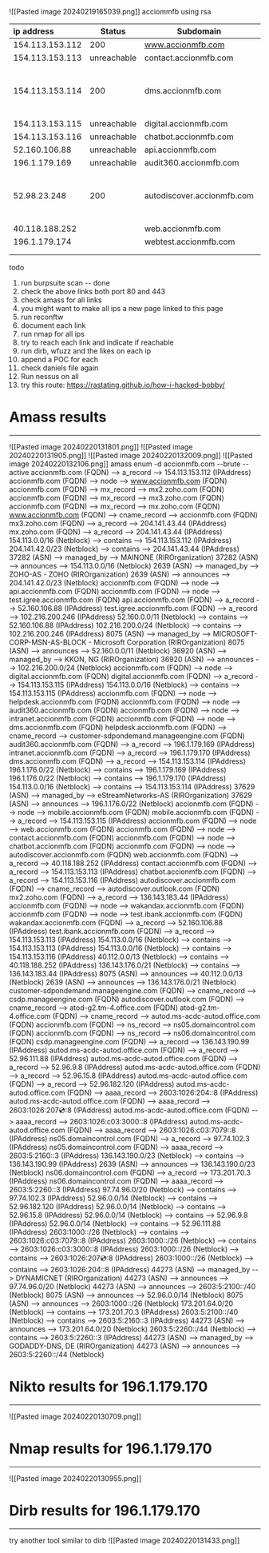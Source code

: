 ![[Pasted image 20240219165039.png]]
acciommfb using rsa

| ip address | Status | Subdomain | Extras |
| :--- | ---- | ---- | ---- |
| 154.113.153.112 | 200 | www.accionmfb.com |  |
| 154.113.153.113 | unreachable | contact.accionmfb.com |  |
| 154.113.153.114 | 200 | dms.accionmfb.com | Glassfish Server Open Source Edition. v5.1.0 (Outdated - 7.0.12) |
| 154.113.153.115 | unreachable | digital.accionmfb.com |  |
| 154.113.153.116 | unreachable | chatbot.accionmfb.com |  |
| 52.160.106.88 | unreachable | api.accionmfb.com |  |
| 196.1.179.169 | unreachable | audit360.accionmfb.com |  |
| 52.98.23.248 | 200 | autodiscover.accionmfb.com | autod.ms-acdc-autod.office.com (Outlook login page) |
| 40.118.188.252 |  | web.accionmfb.com |  |
| 196.1.179.174 |  | webtest.accionmfb.com |  |
|  |  |  |  |
|  |  |  |  |
todo 
1. run burpsuite scan -- done
2. check the above links both port 80 and 443
3. check amass for all links
4. you might want to make all ips a new page linked to this page
5. run reconftw
6. document each link
7. run nmap for all ips
8. try to reach each link and indicate if reachable
9. run dirb, wfuzz and the likes on each ip
10. append a POC for each
11. check daniels file again
12. Run nessus on all 
13. try this route: https://rastating.github.io/how-i-hacked-bobby/


# Amass results
---
![[Pasted image 20240220131801.png]]
![[Pasted image 20240220131905.png]]
![[Pasted image 20240220132009.png]]
![[Pasted image 20240220132106.png]]
amass enum -d accionmfb.com --brute --active
accionmfb.com (FQDN) --> a_record --> 154.113.153.112 (IPAddress)
accionmfb.com (FQDN) --> node --> www.accionmfb.com (FQDN)
accionmfb.com (FQDN) --> mx_record --> mx2.zoho.com (FQDN)
accionmfb.com (FQDN) --> mx_record --> mx3.zoho.com (FQDN)
accionmfb.com (FQDN) --> mx_record --> mx.zoho.com (FQDN)
www.accionmfb.com (FQDN) --> cname_record --> accionmfb.com (FQDN)
mx3.zoho.com (FQDN) --> a_record --> 204.141.43.44 (IPAddress)
mx.zoho.com (FQDN) --> a_record --> 204.141.43.44 (IPAddress)
154.113.0.0/16 (Netblock) --> contains --> 154.113.153.112 (IPAddress)
204.141.42.0/23 (Netblock) --> contains --> 204.141.43.44 (IPAddress)
37282 (ASN) --> managed_by --> MAINONE (RIROrganization)
37282 (ASN) --> announces --> 154.113.0.0/16 (Netblock)
2639 (ASN) --> managed_by --> ZOHO-AS - ZOHO (RIROrganization)
2639 (ASN) --> announces --> 204.141.42.0/23 (Netblock)
accionmfb.com (FQDN) --> node --> api.accionmfb.com (FQDN)
accionmfb.com (FQDN) --> node --> test.igree.accionmfb.com (FQDN)
api.accionmfb.com (FQDN) --> a_record --> 52.160.106.88 (IPAddress)
test.igree.accionmfb.com (FQDN) --> a_record --> 102.216.200.246 (IPAddress)
52.160.0.0/11 (Netblock) --> contains --> 52.160.106.88 (IPAddress)
102.216.200.0/24 (Netblock) --> contains --> 102.216.200.246 (IPAddress)
8075 (ASN) --> managed_by --> MICROSOFT-CORP-MSN-AS-BLOCK - Microsoft Corporation (RIROrganization)
8075 (ASN) --> announces --> 52.160.0.0/11 (Netblock)
36920 (ASN) --> managed_by --> KKON, NG (RIROrganization)
36920 (ASN) --> announces --> 102.216.200.0/24 (Netblock)
accionmfb.com (FQDN) --> node --> digital.accionmfb.com (FQDN)
digital.accionmfb.com (FQDN) --> a_record --> 154.113.153.115 (IPAddress)
154.113.0.0/16 (Netblock) --> contains --> 154.113.153.115 (IPAddress)
accionmfb.com (FQDN) --> node --> helpdesk.accionmfb.com (FQDN)
accionmfb.com (FQDN) --> node --> audit360.accionmfb.com (FQDN)
accionmfb.com (FQDN) --> node --> intranet.accionmfb.com (FQDN)
accionmfb.com (FQDN) --> node --> dms.accionmfb.com (FQDN)
helpdesk.accionmfb.com (FQDN) --> cname_record --> customer-sdpondemand.manageengine.com (FQDN)
audit360.accionmfb.com (FQDN) --> a_record --> 196.1.179.169 (IPAddress)
intranet.accionmfb.com (FQDN) --> a_record --> 196.1.179.170 (IPAddress)
dms.accionmfb.com (FQDN) --> a_record --> 154.113.153.114 (IPAddress)
196.1.176.0/22 (Netblock) --> contains --> 196.1.179.169 (IPAddress)
196.1.176.0/22 (Netblock) --> contains --> 196.1.179.170 (IPAddress)
154.113.0.0/16 (Netblock) --> contains --> 154.113.153.114 (IPAddress)
37629 (ASN) --> managed_by --> eStreamNetworks-AS (RIROrganization)
37629 (ASN) --> announces --> 196.1.176.0/22 (Netblock)
accionmfb.com (FQDN) --> node --> mobile.accionmfb.com (FQDN)
mobile.accionmfb.com (FQDN) --> a_record --> 154.113.153.115 (IPAddress)
accionmfb.com (FQDN) --> node --> web.accionmfb.com (FQDN)
accionmfb.com (FQDN) --> node --> contact.accionmfb.com (FQDN)
accionmfb.com (FQDN) --> node --> chatbot.accionmfb.com (FQDN)
accionmfb.com (FQDN) --> node --> autodiscover.accionmfb.com (FQDN)
web.accionmfb.com (FQDN) --> a_record --> 40.118.188.252 (IPAddress)
contact.accionmfb.com (FQDN) --> a_record --> 154.113.153.113 (IPAddress)
chatbot.accionmfb.com (FQDN) --> a_record --> 154.113.153.116 (IPAddress)
autodiscover.accionmfb.com (FQDN) --> cname_record --> autodiscover.outlook.com (FQDN)
mx2.zoho.com (FQDN) --> a_record --> 136.143.183.44 (IPAddress)
accionmfb.com (FQDN) --> node --> wakandax.accionmfb.com (FQDN)
accionmfb.com (FQDN) --> node --> test.ibank.accionmfb.com (FQDN)
wakandax.accionmfb.com (FQDN) --> a_record --> 52.160.106.88 (IPAddress)
test.ibank.accionmfb.com (FQDN) --> a_record --> 154.113.153.113 (IPAddress)
154.113.0.0/16 (Netblock) --> contains --> 154.113.153.113 (IPAddress)
154.113.0.0/16 (Netblock) --> contains --> 154.113.153.116 (IPAddress)
40.112.0.0/13 (Netblock) --> contains --> 40.118.188.252 (IPAddress)
136.143.176.0/21 (Netblock) --> contains --> 136.143.183.44 (IPAddress)
8075 (ASN) --> announces --> 40.112.0.0/13 (Netblock)
2639 (ASN) --> announces --> 136.143.176.0/21 (Netblock)
customer-sdpondemand.manageengine.com (FQDN) --> cname_record --> csdp.manageengine.com (FQDN)
autodiscover.outlook.com (FQDN) --> cname_record --> atod-g2.tm-4.office.com (FQDN)
atod-g2.tm-4.office.com (FQDN) --> cname_record --> autod.ms-acdc-autod.office.com (FQDN)
accionmfb.com (FQDN) --> ns_record --> ns05.domaincontrol.com (FQDN)
accionmfb.com (FQDN) --> ns_record --> ns06.domaincontrol.com (FQDN)
csdp.manageengine.com (FQDN) --> a_record --> 136.143.190.99 (IPAddress)
autod.ms-acdc-autod.office.com (FQDN) --> a_record --> 52.96.111.88 (IPAddress)
autod.ms-acdc-autod.office.com (FQDN) --> a_record --> 52.96.9.8 (IPAddress)
autod.ms-acdc-autod.office.com (FQDN) --> a_record --> 52.96.15.8 (IPAddress)
autod.ms-acdc-autod.office.com (FQDN) --> a_record --> 52.96.182.120 (IPAddress)
autod.ms-acdc-autod.office.com (FQDN) --> aaaa_record --> 2603:1026:204::8 (IPAddress)
autod.ms-acdc-autod.office.com (FQDN) --> aaaa_record --> 2603:1026:207:cd::8 (IPAddress)
autod.ms-acdc-autod.office.com (FQDN) --> aaaa_record --> 2603:1026:c03:3000::8 (IPAddress)
autod.ms-acdc-autod.office.com (FQDN) --> aaaa_record --> 2603:1026:c03:7079::8 (IPAddress)
ns05.domaincontrol.com (FQDN) --> a_record --> 97.74.102.3 (IPAddress)
ns05.domaincontrol.com (FQDN) --> aaaa_record --> 2603:5:2160::3 (IPAddress)
136.143.190.0/23 (Netblock) --> contains --> 136.143.190.99 (IPAddress)
2639 (ASN) --> announces --> 136.143.190.0/23 (Netblock)
ns06.domaincontrol.com (FQDN) --> a_record --> 173.201.70.3 (IPAddress)
ns06.domaincontrol.com (FQDN) --> aaaa_record --> 2603:5:2260::3 (IPAddress)
97.74.96.0/20 (Netblock) --> contains --> 97.74.102.3 (IPAddress)
52.96.0.0/14 (Netblock) --> contains --> 52.96.182.120 (IPAddress)
52.96.0.0/14 (Netblock) --> contains --> 52.96.15.8 (IPAddress)
52.96.0.0/14 (Netblock) --> contains --> 52.96.9.8 (IPAddress)
52.96.0.0/14 (Netblock) --> contains --> 52.96.111.88 (IPAddress)
2603:1000::/26 (Netblock) --> contains --> 2603:1026:c03:7079::8 (IPAddress)
2603:1000::/26 (Netblock) --> contains --> 2603:1026:c03:3000::8 (IPAddress)
2603:1000::/26 (Netblock) --> contains --> 2603:1026:207:cd::8 (IPAddress)
2603:1000::/26 (Netblock) --> contains --> 2603:1026:204::8 (IPAddress)
44273 (ASN) --> managed_by --> DYNAMICNET (RIROrganization)
44273 (ASN) --> announces --> 97.74.96.0/20 (Netblock)
44273 (ASN) --> announces --> 2603:5:2100::/40 (Netblock)
8075 (ASN) --> announces --> 52.96.0.0/14 (Netblock)
8075 (ASN) --> announces --> 2603:1000::/26 (Netblock)
173.201.64.0/20 (Netblock) --> contains --> 173.201.70.3 (IPAddress)
2603:5:2100::/40 (Netblock) --> contains --> 2603:5:2160::3 (IPAddress)
44273 (ASN) --> announces --> 173.201.64.0/20 (Netblock)
2603:5:2260::/44 (Netblock) --> contains --> 2603:5:2260::3 (IPAddress)
44273 (ASN) --> managed_by --> GODADDY-DNS, DE (RIROrganization)
44273 (ASN) --> announces --> 2603:5:2260::/44 (Netblock)


# Nikto results for 196.1.179.170
---
![[Pasted image 20240220130709.png]]

# Nmap results for 196.1.179.170
---
![[Pasted image 20240220130955.png]]

# Dirb results for 196.1.179.170
---
try another tool similar to dirb
![[Pasted image 20240220131433.png]]